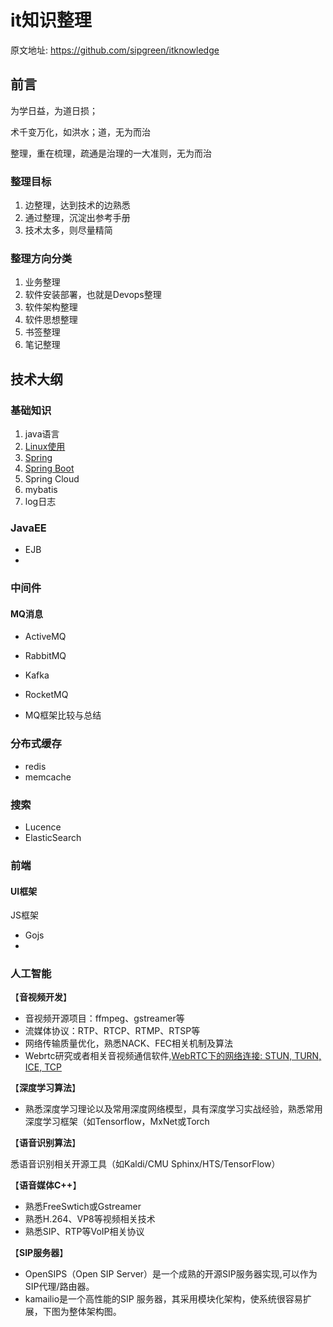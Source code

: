 # it知识整理

原文地址: https://github.com/sipgreen/itknowledge

## 前言

为学日益，为道日损；

术千变万化，如洪水；道，无为而治

整理，重在梳理，疏通是治理的一大准则，无为而治

### 整理目标

1. 边整理，达到技术的边熟悉
2. 通过整理，沉淀出参考手册
3. 技术太多，则尽量精简

### 整理方向分类

1. 业务整理
2. 软件安装部署，也就是Devops整理
3. 软件架构整理
4. 软件思想整理
5. 书签整理
6. 笔记整理

## 技术大纲

### 基础知识

1. java语言
2. [Linux使用](基础知识/Linux使用.md)
3. [Spring](基础知识/Spring.md)
4. [Spring Boot](基础知识/Spring%20Boot.md)
5. Spring Cloud
6. mybatis
7. log日志

### JavaEE

* EJB
* 

### 中间件

#### MQ消息

* ActiveMQ

* RabbitMQ

* Kafka

* RocketMQ

* MQ框架比较与总结

### 分布式缓存

* redis
* memcache

### 搜索

* Lucence
* ElasticSearch

### 前端

#### UI框架

JS框架

* Gojs
* 

### 人工智能

【**音视频开发**】

   * 音视频开源项目：ffmpeg、gstreamer等
   * 流媒体协议：RTP、RTCP、RTMP、RTSP等
   * 网络传输质量优化，熟悉NACK、FEC相关机制及算法
   * Webrtc研究或者相关音视频通信软件,[WebRTC下的网络连接: STUN, TURN, ICE, TCP](https://blog.csdn.net/china_jeffery/article/details/78640372)

【**深度学习算法**】

   * 熟悉深度学习理论以及常用深度网络模型，具有深度学习实战经验，熟悉常用深度学习框架（如Tensorflow，MxNet或Torch

【**语音识别算法**】

悉语音识别相关开源工具（如Kaldi/CMU Sphinx/HTS/TensorFlow）

【**语音媒体C++**】

* 熟悉FreeSwtich或Gstreamer
* 熟悉H.264、VP8等视频相关技术
* 熟悉SIP、RTP等VoIP相关协议

【**SIP服务器**】

* OpenSIPS（Open SIP Server）是一个成熟的开源SIP服务器实现,可以作为SIP代理/路由器。
* kamailio是一个高性能的SIP 服务器，其采用模块化架构，使系统很容易扩展，下图为整体架构图。







